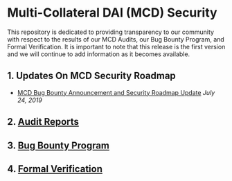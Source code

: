 # Multi-Collateral DAI \(MCD\) Security

This repository is dedicated to providing transparency to our community with respect to the results of our MCD Audits, our Bug Bounty Program, and Formal Verification. It is important to note that this release is the first version and we will continue to add information as it becomes available.

## 1. Updates On MCD Security Roadmap

* [MCD Bug Bounty Announcement and Security Roadmap Update](https://blog.makerdao.com/mcd-bug-bounty-announcement-and-security-roadmap-update/) _July 24, 2019_

## 2. [Audit Reports](https://security.makerdao.com/audit-reports)

## 3. [Bug Bounty Program](https://security.makerdao.com/bug-bounty-program)

## 4. [Formal Verification](https://security.makerdao.com/formal-verification)


